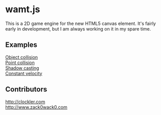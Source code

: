 wamt.js
========
This is a 2D game engine for the new HTML5 canvas element. It's fairly early in development, but I am always working on it in my spare time.

Examples
--------
[Object collision](http://zack0wack0.com/wamt.js/examples/objectcollision.html)  
[Point collision](http://zack0wack0.com/wamt.js/examples/pointcollision.html)  
[Shadow casting](http://zack0wack0.com/wamt.js/examples/shadowcasting.html)  
[Constant velocity](http://zack0wack0.com/wamt.js/examples/velocity.html)  

Contributors
--------
<http://clockler.com>  
<http://www.zack0wack0.com>  